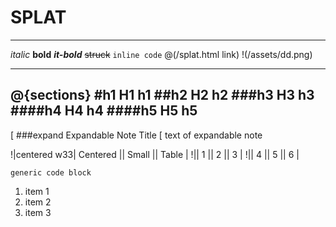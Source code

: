 # SPLAT
---

*italic*
**bold**
***it-bold***
~~struck~~
`inline code`
@(/splat.html link)
!(/assets/dd.png)

---
@{sections}
#h1 H1
h1
##h2 H2
h2
###h3 H3
h3
####h4 H4
h4
####h5 H5
h5
---

[ ###expand Expandable Note Title
[ text of expandable note

!|centered w33| Centered || Small || Table |
!|| 1 || 2 || 3 |
!|| 4 || 5 || 6 |

```
generic code block
```

1. item 1
1. item 2
1. item 3


